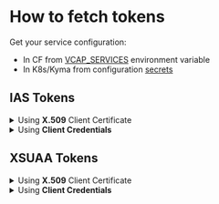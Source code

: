 # How to fetch tokens
Get your service configuration:
- In CF from [VCAP_SERVICES](https://docs.cloudfoundry.org/devguide/deploy-apps/environment-variable.html#VCAP-SERVICES) environment variable
- In K8s/Kyma from configuration [secrets](https://kubernetes.io/docs/concepts/configuration/secret/)
## IAS Tokens
<details>
  <summary>Using <b>X.509</b> Client Certificate</summary>
  
1. Store the certificate and key from your service configuration in separate files in [PEM](https://www.ssl.com/guide/pem-der-crt-and-cer-x-509-encodings-and-conversions/#ftoc-heading-1) format.
   >❗ In case you experience invalid PEM file errors, \\n characters might have to be replaced by newlines \n to have the PEM in the correct format.
   > ```shell script    
   > awk '{gsub(/\\n/,"\n")}1' <file>.pem
   >  ```
 
2. Fetch the token using:

    <details>
      <summary>curl command</summary>
        
    ❗Replace the `<<>>` placeholders with the values from the service configuration.   
    ```shell script
    curl --cert certificate.pem --key key.pem -XPOST <<credentials.url>>/oauth2/token \
      -d 'grant_type=password&client_id=<<credentials.clientid>>&username=<<your ias user>>&password=<<your ias password>>'
    ```
    </details>
    <details>
       <summary>Postman</summary>
            
    1. In Postman navigate to Settings -> Certificates, click on "Add Certificate" and provide the certificate and key `PEM` files and host name.
       <br>![](./postman-mtls.png)
    2. Import [Postman Collection](./IAS_XSUAA_token_fetch.postman_collection.json). For more info on how to import it in the Postman see [learning.postman.com](https://learning.postman.com/docs/getting-started/importing-and-exporting-data/#importing-postman-data)
    3. Fill in the corresponding ias_* Postman variables
       <br>![](./postman-variables.png)
    4. Open the 'IAS Token | pswd grant' Postman Collection and send the request
    </details>
</details> 
<details>
  <summary>Using <b>Client Credentials</b></summary>

1. Fetch the token using:
    <details>
        <summary>curl command</summary>
        
    ❗Replace the `<<>>` placeholders with the values from the service configuration.  
    ```shell script   
    curl -XPOST https://<<credentials.clientid>>:<<credentials.clientsecret>>@<<credentials.url>>/oauth2/token \
         -d 'grant_type=password&username=<<your ias user>>&password=<<your ias password>>'
    ```
    </details>
    <details>
        <summary>Postman</summary>
        
    1. Import [Postman Collection](./IAS_XSUAA_token_fetch.postman_collection.json). For more info how to import it in Postman see [learning.postman.com](https://learning.postman.com/docs/getting-started/importing-and-exporting-data/#importing-postman-data)
    2. Fill in the corresponding ias_* Postman variables
       <br>![](./postman-variables.png)
    3. Open the 'Ias Token | pswd grant' Postman Collection and send the request
    </details>
</details>
  
## XSUAA Tokens
<details>
  <summary>Using <b>X.509</b> Client Certificate</summary>

1. Store the certificate and key from your service configuration in separate files in [PEM](https://www.ssl.com/guide/pem-der-crt-and-cer-x-509-encodings-and-conversions/#ftoc-heading-1) format.
   > ❗ In case you experience invalid PEM file errors, \\n characters might have to be replaced by newlines \n to have the PEM in the correct format.
   > ```shell script
   > awk '{gsub(/\\n/,"\n")}1' <file>.pem
   > ```
2. Fetch the token using:
    <details>
        <summary>curl command</summary>
        
    ❗Replace the `<<>>` placeholders with the values from the service configuration.   
    ```shell script
    curl --cert certificate.pem --key key.pem -XPOST <<credentials.certurl>>/oauth/token \
      -d 'grant_type=password&client_id=<<credentials.clientid>>&username=<<your xsuaa username>>&password=<<your xsuaa password>>'
    ```
    </details>
    <details>
        <summary>Postman</summary>
    
    1. In Postman navigate to Settings -> Certificates, click on "Add Certificate" and provide the certificate and key `PEM` files and host name.
       <br>![](./postman-mtls.png)
    2. Import [Postman Collection](./IAS_XSUAA_token_fetch.postman_collection.json). For more info on how to import it in the Postman see [learning.postman.com](https://learning.postman.com/docs/getting-started/importing-and-exporting-data/#importing-postman-data)
    3. Fill in the corresponding xsuaa_* Postman variables
       <br>![](./postman-variables.png)
    4. Open the 'Xsuaa Token | pswd grant mTLS' Postman Collection and send the request
    </details>
</details>
<details>
   <summary>Using <b>Client Credentials</b></summary>
   
1. Fetch the token using:    
   <details>
     <summary>curl command</summary>
             
   ❗Replace the `<<>>` placeholders with the values from the service configuration.   
   ```
   curl -X POST <<credentials.url>>/oauth/token \
        -H 'Content-Type: application/x-www-form-urlencoded' \
        -d 'client_id=<<credentials.clientid>>&client_secret=<<credentials.clientsecret>>&grant_type=password&username=<<your xsuaa username>>&password=<<your xsuaa password>>'
   ```
   </details>
   <details>
       <summary>Postman</summary>
       
   1. Import [Postman Collection](./IAS_XSUAA_token_fetch.postman_collection.json). For more info how to import it in Postman see [learning.postman.com](https://learning.postman.com/docs/getting-started/importing-and-exporting-data/#importing-postman-data)
   2. Fill in the corresponding xsuaa_* Postman variables
      <br>![](./postman-variables.png)
   3. Open the 'Xsuaa Token | pswd grant' Postman Collection and send the request
   </details>
</details>
